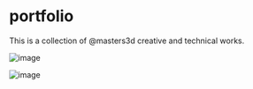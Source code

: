 # portfolio
This is a collection of @masters3d creative and technical works.

![image](https://user-images.githubusercontent.com/6539412/28237663-b7b7208e-68f9-11e7-9586-63e31c62a31a.png)

![image](https://user-images.githubusercontent.com/6539412/28237689-3df3dafc-68fa-11e7-854e-d0128aaf95cd.png)
